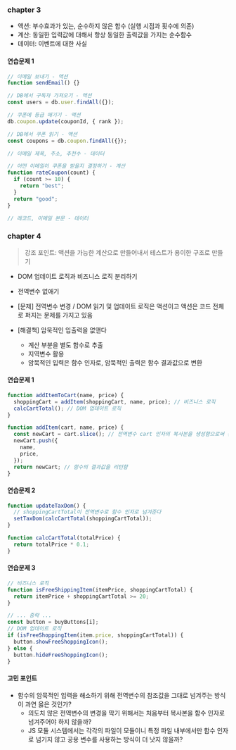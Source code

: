### chapter 3

- 액션: 부수효과가 있는, 순수하지 않은 함수 (실행 시점과 횟수에 의존)
- 계산: 동일한 입력값에 대해서 항상 동일한 출력값을 가지는 순수함수
- 데이터: 이벤트에 대한 사실

#### 연습문제 1

```ts
// 이메일 보내기 - 액션
function sendEmail() {}

// DB에서 구독자 가져오기 - 액션
const users = db.user.findAll({});

// 쿠폰에 등급 매기기 - 액션
db.coupon.update(couponId, { rank });

// DB에서 쿠폰 읽기 - 액션
const coupons = db.coupon.findAll({});

// 이메일 제목, 주소, 추천수 - 데이터

// 어떤 이메일이 쿠폰을 받을지 결정하기 - 계산
function rateCoupon(count) {
  if (count >= 10) {
    return "best";
  }
  return "good";
}

// 레코드, 이메일 본문 - 데이터
```

### chapter 4

> 강조 포인트: 액션을 가능한 계산으로 만들어내서 테스트가 용이한 구조로 만들기

- DOM 업데이트 로직과 비즈니스 로직 분리하기
- 전역변수 없애기

- [문제] 전역변수 변경 / DOM 읽기 및 업데이트 로직은 액션이고 액션은 코드 전체로 퍼지는 문제를 가지고 있음
- [해결책] 암묵적인 입출력을 없앤다
  - 계산 부분을 별도 함수로 추출
  - 지역변수 활용
  - 암묵적인 입력은 함수 인자로, 암묵적인 출력은 함수 결과값으로 변환

#### 연습문제 1

```ts
function addItemToCart(name, price) {
  shoppingCart = addItem(shoppingCart, name, price); // 비즈니스 로직
  calcCartTotal(); // DOM 업데이트 로직
}

function addItem(cart, name, price) {
  const newCart = cart.slice(); // 전역변수 cart 인자의 복사본을 생성함으로써 전역변수에 의존하지 않음
  newCart.push({
    name,
    price,
  });
  return newCart; // 함수의 결과값을 리턴함
}
```

#### 연습문제 2

```ts
function updateTaxDom() {
  // shoppingCartTotal이 전역변수로 함수 인자로 넘겨준다
  setTaxDom(calcCartTotal(shoppingCartTotal));
}

function calcCartTotal(totalPrice) {
  return totalPrice * 0.1;
}
```

#### 연습문제 3

```ts
// 비즈니스 로직
function isFreeShippingItem(itemPrice, shoppingCartTotal) {
  return itemPrice + shoppingCartTotal >= 20;
}

// ... 중략 ...
const button = buyButtons[i];
// DOM 업데이트 로직
if (isFreeShoppingItem(item.price, shoppingCartTotal)) {
  button.showFreeShoppingIcon();
} else {
  button.hideFreeShoppingIcon();
}
```

#### 고민 포인트

- 함수의 암묵적인 입력을 해소하기 위해 전역변수의 참조값을 그대로 넘겨주는 방식이 과연 옳은 것인가?
  - 의도치 않은 전역변수의 변경을 막기 위해서는 처음부터 복사본을 함수 인자로 넘겨주어야 하지 않을까?
  - JS 모듈 시스템에서는 각각의 파일이 모듈이니 특정 파일 내부에서만 함수 인자로 넘기지 않고 공용 변수를 사용하는 방식이 더 낫지 않을까?
